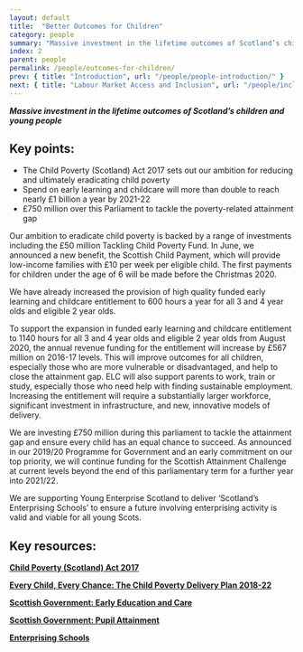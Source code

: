 ```yaml
---
layout: default
title:  "Better Outcomes for Children"
category: people
summary: "Massive investment in the lifetime outcomes of Scotland’s children and young people"
index: 2
parent: people
permalink: /people/outcomes-for-children/
prev: { title: "Introduction", url: "/people/people-introduction/" }
next: { title: "Labour Market Access and Inclusion", url: "/people/inclusion/" }
---
```

***Massive investment in the lifetime outcomes of Scotland’s children and young people***

## Key points:

* The Child Poverty (Scotland) Act 2017 sets out our ambition for reducing and ultimately eradicating child poverty
* Spend on early learning and childcare will more than double to reach nearly £1 billion a year by 2021-22
* £750 million over this Parliament to tackle the poverty-related attainment gap

Our ambition to eradicate child poverty is backed by a range of investments including the £50 million Tackling Child Poverty Fund.  In June, we announced a new benefit, the Scottish Child Payment, which will provide low-income families with £10 per week per eligible child. The first payments for children under the age of 6 will be made before the Christmas 2020.  

We have already increased the provision of high quality funded early learning and childcare entitlement to 600 hours a year for all 3 and 4 year olds and eligible 2 year olds.  

To support the expansion in funded early learning and childcare entitlement to 1140 hours for all 3 and 4 year olds and eligible 2 year olds from August 2020, the annual revenue funding for the entitlement will increase by £567 million on 2016-17 levels.  This will improve outcomes for all children, especially those who are more vulnerable or disadvantaged, and help to close the attainment gap. ELC will also support parents to work, train or study, especially those who need help with finding sustainable employment. Increasing the entitlement will require a substantially larger workforce, significant investment in infrastructure, and new, innovative models of delivery.  

We are investing £750 million during this parliament to tackle the attainment gap and ensure every child has an equal chance to succeed. As announced in our 2019/20 Programme for Government and an early commitment on our  top priority, we will continue funding for the Scottish Attainment Challenge  at current levels beyond the end of this parliamentary term for a further year into 2021/22.  

We are supporting Young Enterprise Scotland to deliver ‘Scotland’s Enterprising Schools’ to ensure a future involving enterprising activity is valid and viable for all young Scots.  

## Key resources:

**[Child Poverty (Scotland) Act 2017](http://www.legislation.gov.uk/asp/2017/6/enacted)**  

**[Every Child, Every Chance: The Child Poverty Delivery Plan 2018-22](https://www.gov.scot/publications/child-chance-tackling-child-poverty-delivery-plan-2018-22/)**  

**[Scottish Government: Early Education and Care](https://www.gov.scot/policies/early-education-and-care/early-learning-and-childcare/)**  

**[Scottish Government: Pupil Attainment](https://www.gov.scot/policies/schools/pupil-attainment/)**

**[Enterprising Schools](http://enterprisingschools.scot/)**
